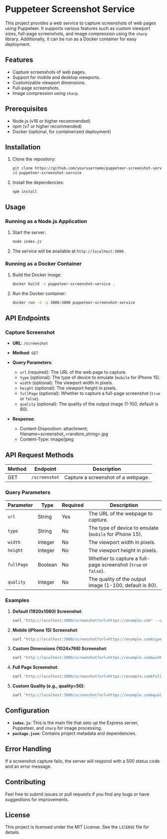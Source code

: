 # Puppeteer Screenshot Service

This project provides a web service to capture screenshots of web pages using Puppeteer. It supports various features such as custom viewport sizes, full-page screenshots, and image compression using the `sharp` library. Additionally, it can be run as a Docker container for easy deployment.

## Features

- Capture screenshots of web pages.
- Support for mobile and desktop viewports.
- Customizable viewport dimensions.
- Full-page screenshots.
- Image compression using `sharp`.

## Prerequisites

- Node.js (v16 or higher recommended)
- npm (v7 or higher recommended)
- Docker (optional, for containerized deployment)

## Installation

1. Clone the repository:
    ```sh
    git clone https://github.com/yourusername/puppeteer-screenshot-service.git
    cd puppeteer-screenshot-service
    ```

2. Install the dependencies:
    ```sh
    npm install
    ```

## Usage

### Running as a Node.js Application

1. Start the server:
    ```sh
    node index.js
    ```

2. The service will be available at `http://localhost:3000`.

### Running as a Docker Container

1. Build the Docker image:
    ```sh
    docker build -t puppeteer-screenshot-service .
    ```

2. Run the Docker container:
    ```sh
    docker run -d -p 3000:3000 puppeteer-screenshot-service
    ```

## API Endpoints

### Capture Screenshot

- **URL**: `/screenshot`
- **Method**: `GET`
- **Query Parameters**:
  - `url` (required): The URL of the web page to capture.
  - `type` (optional): The type of device to emulate (`mobile` for iPhone 15).
  - `width` (optional): The viewport width in pixels.
  - `height` (optional): The viewport height in pixels.
  - `fullPage` (optional): Whether to capture a full-page screenshot (`true` or `false`).
  - `quality` (optional): The quality of the output image (1-100, default is 80).

- **Response**: 
  - Content-Disposition: attachment; filename=screenshot_<random_string>.jpg
  - Content-Type: image/jpeg


## API Request Methods

| Method | Endpoint         | Description                              |
|--------|------------------|------------------------------------------|
| GET    | `/screenshot`    | Capture a screenshot of a webpage.       |

### Query Parameters

| Parameter | Type    | Required | Description                                           |
|-----------|---------|----------|-------------------------------------------------------|
| `url`     | String  | Yes      | The URL of the webpage to capture.                    |
| `type`    | String  | No       | The type of device to emulate (`mobile` for iPhone 15). |
| `width`   | Integer | No       | The viewport width in pixels.                        |
| `height`  | Integer | No       | The viewport height in pixels.                       |
| `fullPage`| Boolean | No       | Whether to capture a full-page screenshot (`true` or `false`). |
| `quality` | Integer | No       | The quality of the output image (1-100, default is 80). |

### Examples

1. **Default (1920x1080) Screenshot**:
    ```sh
    curl "http://localhost:3000/screenshot?url=https://example.com" --output screenshot_default.jpg
    ```

2. **Mobile (iPhone 15) Screenshot**:
    ```sh
    curl "http://localhost:3000/screenshot?url=https://example.com&type=mobile" --output screenshot_mobile.jpg
    ```

3. **Custom Dimensions (1024x768) Screenshot**:
    ```sh
    curl "http://localhost:3000/screenshot?url=https://example.com&width=1024&height=768" --output screenshot_custom.jpg
    ```

4. **Full Page Screenshot**:
    ```sh
    curl "http://localhost:3000/screenshot?url=https://example.com&fullPage=true" --output screenshot_fullpage.jpg
    ```

5. **Custom Quality (e.g., quality=50)**:
    ```sh
    curl "http://localhost:3000/screenshot?url=https://example.com&quality=50" --output screenshot_compressed.jpg
    ```


## Configuration

- **`index.js`**: This is the main file that sets up the Express server, Puppeteer, and `sharp` for image processing.
- **`package.json`**: Contains project metadata and dependencies.

## Error Handling

If a screenshot capture fails, the server will respond with a 500 status code and an error message.

## Contributing

Feel free to submit issues or pull requests if you find any bugs or have suggestions for improvements.

## License

This project is licensed under the MIT License. See the `LICENSE` file for details.
